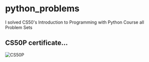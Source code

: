 # python_problems
 I solved CS50's Introduction to Programming with Python Course all Problem Sets
 
## CS50P certificate...
![CS50P](https://github.com/shresth20/python_problems/assets/138902550/db09c90b-e430-40e2-8d40-d09be927f161)
